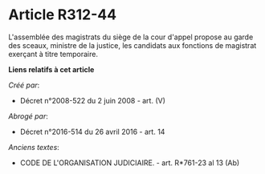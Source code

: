 # Article R312-44

L'assemblée des magistrats du siège de la cour d'appel propose au garde des sceaux, ministre de la justice, les candidats aux
fonctions de magistrat exerçant à titre temporaire.

**Liens relatifs à cet article**

_Créé par_:

  - Décret n°2008-522 du 2 juin 2008 - art. (V)

_Abrogé par_:

  - Décret n°2016-514 du 26 avril 2016 - art. 14

_Anciens textes_:

  - CODE DE L'ORGANISATION JUDICIAIRE. - art. R*761-23 al 13 (Ab)
